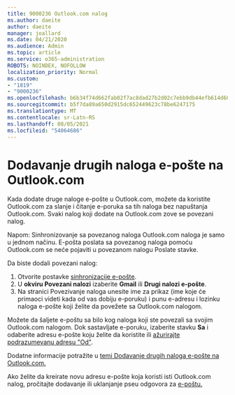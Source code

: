 ```yaml
---
title: 9000236 Outlook.com nalog
ms.author: daeite
author: daeite
manager: joallard
ms.date: 04/21/2020
ms.audience: Admin
ms.topic: article
ms.service: o365-administration
ROBOTS: NOINDEX, NOFOLLOW
localization_priority: Normal
ms.custom:
- "1819"
- "9000236"
ms.openlocfilehash: b6b34f74d662fab02f7ac8dad27b2d02c7ebb9db44efb614d6005741d4cebdb2
ms.sourcegitcommit: b5f7da89a650d2915dc652449623c78be6247175
ms.translationtype: MT
ms.contentlocale: sr-Latn-RS
ms.lasthandoff: 08/05/2021
ms.locfileid: "54064686"
---
```

# <a name="add-your-other-email-accounts-to-outlookcom"></a>Dodavanje drugih naloga e-pošte na Outlook.com

Kada dodate druge naloge e-pošte u Outlook.com, možete da koristite Outlook.com za slanje i čitanje e-poruka sa tih naloga bez napuštanja Outlook.com. Svaki nalog koji dodate na Outlook.com zove se povezani nalog.

Napom: Sinhronizovanje sa povezanog naloga Outlook.com naloga je samo u jednom načinu. E-pošta poslata sa povezanog naloga pomoću Outlook.com se neće pojaviti u povezanom nalogu Poslate stavke.

Da biste dodali povezani nalog:

1. Otvorite postavke [sinhronizacije e-pošte](https://go.microsoft.com/fwlink/?linkid=875264).
2. U **okviru Povezani nalozi** izaberite **Gmail** ili **Drugi nalozi e-pošte**.
3. Na stranici Povezivanje naloga unesite ime za prikaz (ime koje će primaoci videti kada od vas dobiju e-poruku) i punu e-adresu i lozinku naloga e-pošte koji želite da povežete sa Outlook.com nalogom.

Možete da šaljete e-poštu sa bilo kog naloga koji ste povezali sa svojim Outlook.com nalogom. Dok sastavljate e-poruku, izaberite stavku **Sa** i odaberite adresu e-pošte koju želite da koristite ili [ažurirajte podrazumevanu adresu "Od"](https://go.microsoft.com/fwlink/?linkid=875264).

Dodatne informacije potražite u [temi Dodavanje drugih naloga e-pošte na Outlook.com.](https://support.office.com/article/c5224df4-5885-4e79-91ba-523aa743f0ba?wt.mc_id=Office_Outlook_com_Alchemy)

Ako želite da kreirate novu adresu e-pošte koja koristi isti Outlook.com nalog, pročitajte dodavanje ili uklanjanje pseu odgovora za [e-poštu.](https://support.office.com/article/459b1989-356d-40fa-a689-8f285b13f1f2?wt.mc_id=Office_Outlook_com_Alchemy)